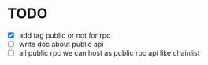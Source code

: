 # TODO

- [x] add tag public or not for rpc
- [ ] write doc about public api
- [ ] all public rpc we can host as public rpc api like chainlist